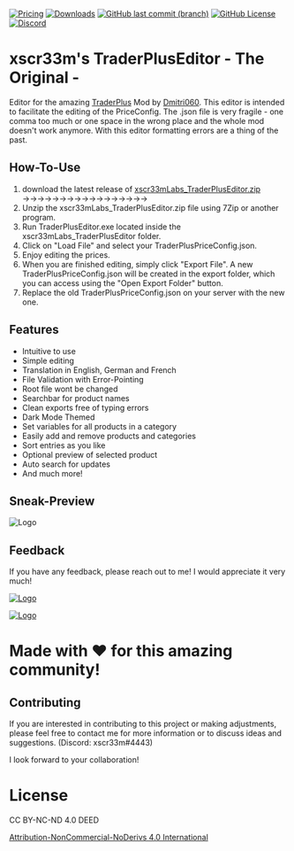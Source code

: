 [![Pricing](https://img.shields.io/badge/Price-Free-green?style=for-the-badge&color=green)](https://github.com/xscr33m/TraderPlusEditor/)
[![Downloads](https://img.shields.io/github/downloads/xscr33m/TraderPlusEditor/total?style=for-the-badge&color=gold)](https://github.com/xscr33m/TraderPlusEditor/releases)
[![GitHub last commit (branch)](https://img.shields.io/github/last-commit/xscr33m/TraderPlusEditor/master?style=for-the-badge&color=gold)](https://github.com/xscr33m/TraderPlusEditor/commits/master/)
[![GitHub License](https://img.shields.io/github/license/xscr33m/TraderPlusEditor?style=for-the-badge&color=gold)](https://github.com/xscr33m/TraderPlusEditor/)
[![Discord](https://img.shields.io/discord/1102440447835648124?style=for-the-badge&label=Discord&color=gold)](https://discord.com/invite/PasvscT4Nh)


# xscr33m's TraderPlusEditor - The Original -
Editor for the amazing [TraderPlus](https://steamcommunity.com/sharedfiles/filedetails/?id=2458896948) Mod by [Dmitri060](https://steamcommunity.com/id/Dmitri060). 
This editor is intended to facilitate the editing of the PriceConfig. 
The .json file is very fragile - one comma too much or one space in the wrong place and the whole mod doesn't work anymore. 
With this editor formatting errors are a thing of the past.


## How-To-Use

   1. download the latest release of [xscr33mLabs_TraderPlusEditor.zip](https://github.com/xscr33m/TraderPlusEditor/releases)  →→→→→→→→→→→→→→→→→
   2. Unzip the xscr33mLabs_TraderPlusEditor.zip file using 7Zip or another program.
   3. Run TraderPlusEditor.exe located inside the xscr33mLabs_TraderPlusEditor folder.
   4. Click on "Load File" and select your TraderPlusPriceConfig.json.
   5. Enjoy editing the prices.
   6. When you are finished editing, simply click "Export File". A new TraderPlusPriceConfig.json will be created in the export folder, which you can access using the "Open Export Folder" button.
   7. Replace the old TraderPlusPriceConfig.json on your server with the new one.
   

## Features

- Intuitive to use
- Simple editing
- Translation in English, German and French
- File Validation with Error-Pointing
- Root file wont be changed
- Searchbar for product names
- Clean exports free of typing errors
- Dark Mode Themed
- Set variables for all products in a category
- Easily add and remove products and categories
- Sort entries as you like
- Optional preview of selected product
- Auto search for updates
- And much more!


## Sneak-Preview

![Logo](https://cdn.discordapp.com/attachments/1183147757612040324/1208937087827574844/Preview.png?ex=65e51966&is=65d2a466&hm=c0adf9c64ef3f6b9624b8ca15d89ea6c2ee50fdda5f5a4b5353bada305e02181&)


## Feedback

If you have any feedback, please reach out to me!
I would appreciate it very much! 

[![Logo](https://cdn.discordapp.com/attachments/1182770512133361754/1183151523581153462/Discord_Banner.png)](https://discord.com/invite/PasvscT4Nh)

[![Logo](https://cdn.discordapp.com/attachments/1182770512133361754/1183155022419197982/PayPal_Donate.png)](https://www.paypal.com/paypalme/dheil53)

# Made with ♥ for this amazing community!

## Contributing

If you are interested in contributing to this project or making adjustments, please feel free to contact me for more information or to discuss ideas and suggestions. (Discord: xscr33m#4443)

I look forward to your collaboration!


# License
CC BY-NC-ND 4.0 DEED

[Attribution-NonCommercial-NoDerivs 4.0 International](https://creativecommons.org/licenses/by-nc-nd/4.0/)




<!-- Trader, Trader Plus, TraderPlus, Editor, DayZ, Tool, Tools, TraderEditor, Trader Editor, Mod, Mods, Steam, Workshop Server -->
